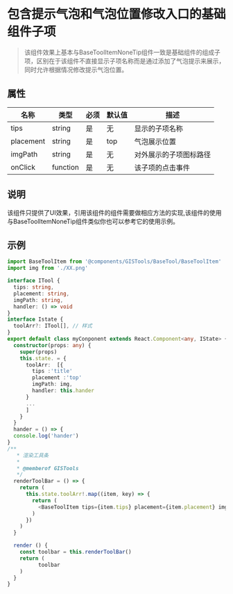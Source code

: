 # 包含提示气泡和气泡位置修改入口的基础组件子项
>该组件效果上基本与BaseToolItemNoneTip组件一致是基础组件的组成子项，区别在于该组件不直接显示子项名称而是通过添加了气泡提示来展示，同时允许根据情况修改提示气泡位置。

## 属性

|名称|类型|必须|默认值|描述|
|--|--|--|--|--|
|tips|string|是|无|显示的子项名称|
|placement|string|是|top|气泡展示位置|
|imgPath|string|是|无|对外展示的子项图标路径|
|onClick|function|是|无|该子项的点击事件|

## 说明

该组件只提供了UI效果，引用该组件的组件需要做相应方法的实现,该组件的使用与BaseToolItemNoneTip组件类似你也可以参考它的使用示例。

## 示例

```typescript
import BaseToolItem from '@components/GISTools/BaseTool/BaseToolItem'
import img from './XX.png'

interface ITool {
  tips: string,
  placement: string,
  imgPath: string,
  handler: () => void
}
interface Istate {
  toolArr?: ITool[], // 样式
}
export default class myConponent extends React.Component<any, IState> {
  constructor(props: any) {
    super(props)
    this.state. = {
      toolArr:  [{
        tips :'title'
        placement :'top'
        imgPath: img,
        handler: this.hander
      }
      ...
      ]
    } 
  }
  hander = () => {
  console.log('hander')
} 
/**
   * 渲染工具条
   *
   * @memberof GISTools
   */
  renderToolBar = () => {
    return (
      this.state.toolArr!.map((item, key) => {
        return (
          <BaseToolItem tips={item.tips} placement={item.placement} imgPath ={img}  onClick={item.handler.bind(this)} />
        )
      })
    )
  }

  render () {
    const toolbar = this.renderToolBar()
    return (
          toolbar
    )
  }
}


```